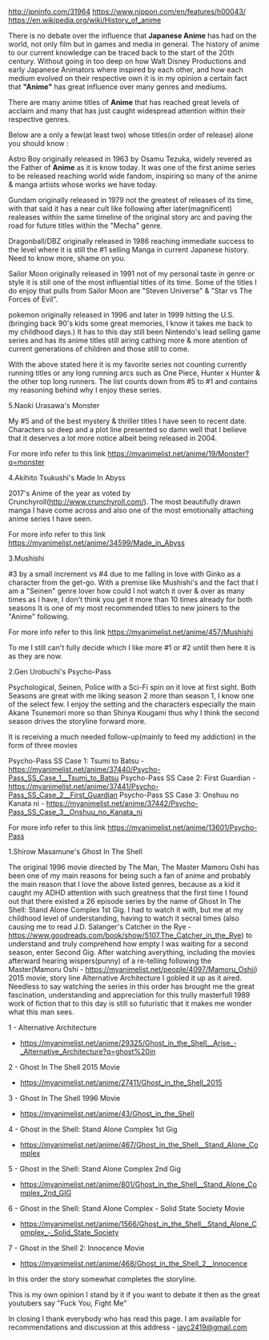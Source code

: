 http://jpninfo.com/31964
https://www.nippon.com/en/features/h00043/
https://en.wikipedia.org/wiki/History_of_anime





There is no debate over the influence that <strong>Japanese Anime</strong> has had on the world, not only film but in games and media in general. The history of anime to our current knowledge can be traced back to the start of the 20th century.
Without going in too deep on how Walt Disney Productions and early Japanese Animators where inspired by each other, and how each medium evolved on their respective own it is in my opinion a certain fact that <strong>"Anime"</strong> has great influence over many genres and mediums.    


There are many anime titles of <strong>Anime</strong> that has reached great levels of acclaim and many that has just caught widespread attention within their respective genres.

Below are a only a few(at least two) whose titles(in order of release) alone you should know :

Astro Boy originally released in 1963 by Osamu Tezuka, widely revered as the Father of <strong>Anime</strong> as it is know today. It was one of the first anime series to be released reaching world wide fandom, inspiring so many of the anime & manga artists whose works we have today. 

Gundam originally released in 1979 not the greatest of releases of its time, with that said it has a near cult like following after later(magnificent) realeases within the same timeline of the original story arc and paving the road for future titles within the "Mecha" genre. 

Dragonball/DBZ  originally released in 1986 reaching immediate success to the level where it is still the #1 selling Manga in current Japanese history. Need to know more, shame on you.

Sailor Moon  originally released in 1991 not of my personal taste in genre or style it is still one of the most influential titles of its time. Some of the titles I do enjoy that pulls from Sailor Moon are "Steven Universe" & "Star vs The Forces of Evil".


pokemon  originally released in 1996 and later in 1999 hitting the U.S. (bringing back 90's kids some great memories, I know it takes me back to my childhood days.) It has to this day still been Nintendo's lead selling game series and has its anime titles still airing cathing more & more atention of current generations of children and those still to come.


With the above stated here it is my favorite series not counting currently running titles or any long running arcs such as One Piece, Hunter x Hunter & the other top long runners. The list counts down from #5 to #1 and contains my reasoning behind why I enjoy these series.


5.Naoki Urasawa's Monster

My #5 and of the best mystery & thriller titles I have seen to recent date. Characters so deep and a plot line presented so damn well that I believe that it deserves a lot more notice albeit being released in 2004.

For more info refer to this link
https://myanimelist.net/anime/19/Monster?q=monster

4.Akihito Tsukushi's Made In Abyss

2017's Anime of the year as voted by Crunchyroll(http://www.crunchyroll.com/). The most beautifully drawn manga I have come across and also one of the most emotionally attaching anime series I have seen.


For more info refer to this link
https://myanimelist.net/anime/34599/Made_in_Abyss

3.Mushishi

#3 by a small increment vs #4 due to me falling in love with Ginko as a character from the get-go.
With a premise like Mushishi's and the fact that I am a "Seinen" genre lover how could I not watch it over & over as many times as I have, I don't think you get it more than 10 times already for both seasons It is one of my most recommended titles to new joiners to the "Anime" following.


For more info refer to this link
https://myanimelist.net/anime/457/Mushishi


To me I still can't fully decide which I like more #1 or #2 untill then here it is as they are now.


2.Gen Urobuchi's Psycho-Pass

Psychological, Seinen, Police with a Sci-Fi spin on it love at first sight. Both Seasons are great with me liking season 2 more than season 1, I know one of the select few. I enjoy the setting and the characters especially the main Akane Tsunemori more so than Shinya Kougami thus why I think the second season drives the storyline forward more.

It is receiving a much needed follow-up(mainly to feed my addiction) in the form of three movies

Psycho-Pass SS Case 1: Tsumi to Batsu      - https://myanimelist.net/anime/37440/Psycho-Pass_SS_Case_1__Tsumi_to_Batsu
Psycho-Pass SS Case 2: First Guardian      - https://myanimelist.net/anime/37441/Psycho-Pass_SS_Case_2__First_Guardian
Psycho-Pass SS Case 3: Onshuu no Kanata ni - https://myanimelist.net/anime/37442/Psycho-Pass_SS_Case_3__Onshuu_no_Kanata_ni



For more info refer to this link
https://myanimelist.net/anime/13601/Psycho-Pass

1.Shirow Masamune's Ghost In The Shell

The original 1996 movie directed by The Man, The Master Mamoru Oshi has been one of my main reasons for being such a fan of anime and probably the main reason that I love the above listed genres, because as a kid it caught my ADHD attention with such greatness that the first time I found out that there existed a 26 episode series by the name of Ghost In The Shell: Stand Alone Complex 1st Gig. I had to watch it with, but me at my childhood level of understanding, having to watch it secral times
(also causing me to read J.D. Salanger's Catcher in the Rye - https://www.goodreads.com/book/show/5107.The_Catcher_in_the_Rye) 
to understand and truly comprehend how empty I was waiting for a second season, enter Second Gig.
After watching averything, including the movies afterward hearing wispers(punny) of a re-telling following the Master(Mamoru Oshi - https://myanimelist.net/people/4097/Mamoru_Oshii) 2015 movie, story line Alternative Architecture I gobled it up as it aired.
Needless to say watching the series in this order has brought me the great fascination, understanding and appreciation for this trully masterfull 1989 work of fiction that to this day is still so futuristic that it makes me wonder what this man sees.

1 - Alternative Architecture 
- https://myanimelist.net/anime/29325/Ghost_in_the_Shell__Arise_-_Alternative_Architecture?q=ghost%20in

2 - Ghost In The Shell 2015 Movie
- https://myanimelist.net/anime/27411/Ghost_in_the_Shell_2015

3 - Ghost In The Shell 1996 Movie
- https://myanimelist.net/anime/43/Ghost_in_the_Shell

4 - Ghost in the Shell: Stand Alone Complex 1st Gig
- https://myanimelist.net/anime/467/Ghost_in_the_Shell__Stand_Alone_Complex

5 - Ghost in the Shell: Stand Alone Complex 2nd Gig
- https://myanimelist.net/anime/801/Ghost_in_the_Shell__Stand_Alone_Complex_2nd_GIG

6 - Ghost in the Shell: Stand Alone Complex - Solid State Society Movie
- https://myanimelist.net/anime/1566/Ghost_in_the_Shell__Stand_Alone_Complex_-_Solid_State_Society

7 - Ghost in the Shell 2: Innocence Movie
- https://myanimelist.net/anime/468/Ghost_in_the_Shell_2__Innocence

In this order the story somewhat completes the storyline.



This is my own opinion I stand by it if you want to debate it then as the great youtubers say "Fuck You, Fight Me"




In closing I thank everybody who has read this page. I am available for recommendations and discussion at this address - jayc2419@gmail.com
